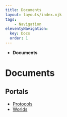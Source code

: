 ```yaml
---
title: Documents
layout: layouts/index.njk
tags:
    - Navigation
eleventyNavigation:
  key: Docs
  order: 1
---
```

<nav class="text-sm breadcrumbs mb-5">
    <ul>
        <li><b>Documents</b></li>
    </ul>
</nav>
<div class="text-center"><h1>Documents</h1></div>

## Portals
<ul>
    <li>
        <a href="/docs/protocol/">Protocols</a>
    </li>
    <li>
        <a href="/docs/world/">Worlds</a>
    </li>
</ul>